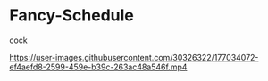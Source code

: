 # Fancy-Schedule

cock

https://user-images.githubusercontent.com/30326322/177034072-ef4aefd8-2599-459e-b39c-263ac48a546f.mp4

